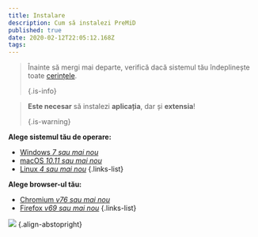 ```yaml
---
title: Instalare
description: Cum să instalezi PreMiD
published: true
date: 2020-02-12T22:05:12.168Z
tags:
---
```


> Înainte să mergi mai departe, verifică dacă sistemul tău îndeplinește toate [cerințele](/install/requirements). 
> 
> {.is-info}

> **Este necesar** să instalezi **aplicația**, dar și **extensia**! 
> 
> {.is-warning}

**Alege sistemul tău de operare:**
- [Windows *7 sau mai nou*](/install/windows)
- [macOS *10.11 sau mai nou*](/install/macos)
- [Linux *4 sau mai nou*](/install/linux)
{.links-list}

**Alege browser-ul tău:**
- [Chromium *v76 sau mai nou*](/install/chromium)
- [Firefox *v69 sau mai nou*](/install/firefox)
{.links-list}

![](https://a.icons8.com/ajlQdsfa/FZhYWV/svg.svg) {.align-abstopright}